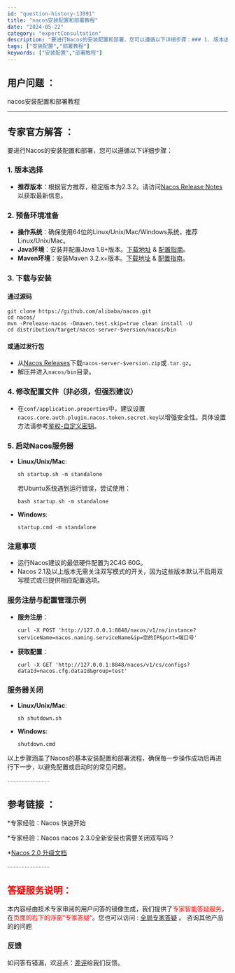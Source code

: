 ```yaml
---
id: "question-history-13991"
title: "nacos安装配置和部署教程"
date: "2024-05-22"
category: "expertConsultation"
description: "要进行Nacos的安装配置和部署，您可以遵循以下详细步骤：### 1. 版本选择- **推荐版本**：根据官方推荐，稳定版本为2.3.2。请访问[Nacos Release Notes](https://github.com/alibaba/nacos/releases)以获取最新信息。### 2."
tags: ["安装配置","部署教程"]
keywords: ["安装配置","部署教程"]
---
```


## 用户问题 ： 
 nacos安装配置和部署教程  

---------------
## 专家官方解答 ：

要进行Nacos的安装配置和部署，您可以遵循以下详细步骤：

### 1. 版本选择
- **推荐版本**：根据官方推荐，稳定版本为2.3.2。请访问[Nacos Release Notes](https://github.com/alibaba/nacos/releases)以获取最新信息。

### 2. 预备环境准备
- **操作系统**：确保使用64位的Linux/Unix/Mac/Windows系统，推荐Linux/Unix/Mac。
- **Java环境**：安装并配置Java 1.8+版本。[下载地址](http://www.oracle.com/technetwork/java/javase/downloads/jdk8-downloads-2133151.html) & [配置指南](https://docs.oracle.com/cd/E19182-01/820-7851/inst_cli_jdk_javahome_t/)。
- **Maven环境**：安装Maven 3.2.x+版本。[下载地址](https://maven.apache.org/download.cgi) & [配置指南](https://maven.apache.org/settings.html)。

### 3. 下载与安装
#### 通过源码
```shell
git clone https://github.com/alibaba/nacos.git
cd nacos/
mvn -Prelease-nacos -Dmaven.test.skip=true clean install -U
cd distribution/target/nacos-server-$version/nacos/bin
```
#### 或通过发行包
- 从[Nacos Releases](https://github.com/alibaba/nacos/releases)下载`nacos-server-$version.zip`或`.tar.gz`。
- 解压并进入`nacos/bin`目录。

### 4. 修改配置文件（非必须，但强烈建议）
- 在`conf/application.properties`中，建议设置`nacos.core.auth.plugin.nacos.token.secret.key`以增强安全性。具体设置方法请参考[鉴权-自定义密钥](https://nacos.io/plugin/auth-plugin/)。

### 5. 启动Nacos服务器
- **Linux/Unix/Mac**:
  ```shell
  sh startup.sh -m standalone
  ```
  若Ubuntu系统遇到运行错误，尝试使用：
  ```shell
  bash startup.sh -m standalone
  ```
- **Windows**:
  ```shell
  startup.cmd -m standalone
  ```

### 注意事项
- 运行Nacos建议的最低硬件配置为2C4G 60G。
- Nacos 2.1及以上版本无需关注双写模式的开关，因为这些版本默认不启用双写模式或已提供相应配置选项。

### 服务注册与配置管理示例
- **服务注册**：
  ```shell
  curl -X POST 'http://127.0.0.1:8848/nacos/v1/ns/instance?serviceName=nacos.naming.serviceName&ip=您的IP&port=端口号'
  ```
- **获取配置**：
  ```shell
  curl -X GET 'http://127.0.0.1:8848/nacos/v1/cs/configs?dataId=nacos.cfg.dataId&group=test'
  ```

### 服务器关闭
- **Linux/Unix/Mac**:
  ```shell
  sh shutdown.sh
  ```
- **Windows**:
  ```shell
  shutdown.cmd
  ```

以上步骤涵盖了Nacos的基本安装配置和部署流程，确保每一步操作成功后再进行下一步，以避免配置或启动时的常见问题。


<font color="#949494">---------------</font> 


## 参考链接 ：

*专家经验：Nacos 快速开始 
 
 *专家经验：Nacos nacos 2.3.0全新安装也需要关闭双写吗？ 
 
 *[Nacos 2.0 升级文档](https://nacos.io/docs/latest/upgrading/200-upgrading)


 <font color="#949494">---------------</font> 
 


## <font color="#FF0000">答疑服务说明：</font> 

本内容经由技术专家审阅的用户问答的镜像生成，我们提供了<font color="#FF0000">专家智能答疑服务</font>，在<font color="#FF0000">页面的右下的浮窗”专家答疑“</font>。您也可以访问 : [全局专家答疑](https://answer.opensource.alibaba.com/docs/intro) 。 咨询其他产品的的问题

### 反馈
如问答有错漏，欢迎点：[差评](https://ai.nacos.io/user/feedbackByEnhancerGradePOJOID?enhancerGradePOJOId=14009)给我们反馈。
